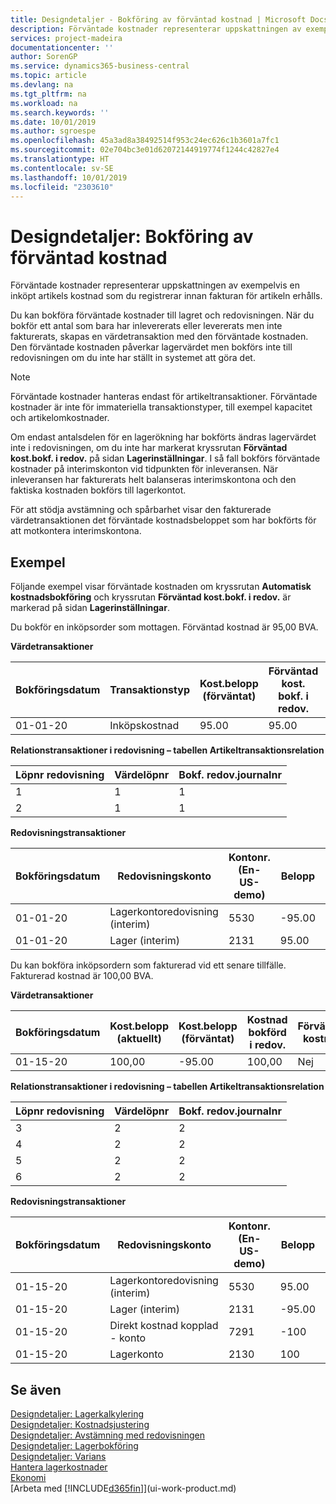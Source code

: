 ```yaml
---
title: Designdetaljer - Bokföring av förväntad kostnad | Microsoft Docs
description: Förväntade kostnader representerar uppskattningen av exempelvis en inköpt artikels kostnad som du registrerar innan fakturan för artikeln erhålls.
services: project-madeira
documentationcenter: ''
author: SorenGP
ms.service: dynamics365-business-central
ms.topic: article
ms.devlang: na
ms.tgt_pltfrm: na
ms.workload: na
ms.search.keywords: ''
ms.date: 10/01/2019
ms.author: sgroespe
ms.openlocfilehash: 45a3ad8a38492514f953c24ec626c1b3601a7fc1
ms.sourcegitcommit: 02e704bc3e01d62072144919774f1244c42827e4
ms.translationtype: HT
ms.contentlocale: sv-SE
ms.lasthandoff: 10/01/2019
ms.locfileid: "2303610"
---
```

# <a name="design-details-expected-cost-posting"></a>Designdetaljer: Bokföring av förväntad kostnad
Förväntade kostnader representerar uppskattningen av exempelvis en inköpt artikels kostnad som du registrerar innan fakturan för artikeln erhålls.  

 Du kan bokföra förväntade kostnader till lagret och redovisningen. När du bokför ett antal som bara har inlevererats eller levererats men inte fakturerats, skapas en värdetransaktion med den förväntade kostnaden. Den förväntade kostnaden påverkar lagervärdet men bokförs inte till redovisningen om du inte har ställt in systemet att göra det.  

> [!NOTE]  
>  Förväntade kostnader hanteras endast för artikeltransaktioner. Förväntade kostnader är inte för immateriella transaktionstyper, till exempel kapacitet och artikelomkostnader.  

 Om endast antalsdelen för en lagerökning har bokförts ändras lagervärdet inte i redovisningen, om du inte har markerat kryssrutan **Förväntad kost.bokf. i redov.** på sidan **Lagerinställningar**. I så fall bokförs förväntade kostnader på interimskonton vid tidpunkten för inleveransen. När inleveransen har fakturerats helt balanseras interimskontona och den faktiska kostnaden bokförs till lagerkontot.  

 För att stödja avstämning och spårbarhet visar den fakturerade värdetransaktionen det förväntade kostnadsbeloppet som har bokförts för att motkontera interimskontona.  

## <a name="example"></a>Exempel  
 Följande exempel visar förväntade kostnaden om kryssrutan **Automatisk kostnadsbokföring** och kryssrutan **Förväntad kost.bokf. i redov.** är markerad på sidan **Lagerinställningar**.  

 Du bokför en inköpsorder som mottagen. Förväntad kostnad är 95,00 BVA.  

 **Värdetransaktioner**  

|Bokföringsdatum|Transaktionstyp|Kost.belopp (förväntat)|Förväntad kost. bokf. i redov.|Förväntad kostnad|Artikeltrans.löpnr|Löpnr|  
|------------------|----------------|------------------------------|----------------------------------|-------------------|---------------------------|---------------|  
|01-01-20|Inköpskostnad|95.00|95.00|Ja|1|1|  

 **Relationstransaktioner i redovisning – tabellen Artikeltransaktionsrelation**  

|Löpnr redovisning|Värdelöpnr|Bokf. redov.journalnr|  
|--------------------|---------------------|-----------------------|  
|1|1|1|  
|2|1|1|  

 **Redovisningstransaktioner**  

|Bokföringsdatum|Redovisningskonto|Kontonr. (En-US-demo)|Belopp|Löpnr|  
|------------------|------------------|---------------------------------|------------|---------------|  
|01-01-20|Lagerkontoredovisning (interim)|5530|-95.00|2|  
|01-01-20|Lager (interim)|2131|95.00|1|  

 Du kan bokföra inköpsordern som fakturerad vid ett senare tillfälle. Fakturerad kostnad är 100,00 BVA.  

 **Värdetransaktioner**  

|Bokföringsdatum|Kost.belopp (aktuellt)|Kost.belopp (förväntat)|Kostnad bokförd i redov.|Förväntad kostnad|Artikeltrans.löpnr|Löpnr|  
|------------------|----------------------------|------------------------------|-------------------------|-------------------|---------------------------|---------------|  
|01-15-20|100,00|-95.00|100,00|Nej|1|2|  

 **Relationstransaktioner i redovisning – tabellen Artikeltransaktionsrelation**  

|Löpnr redovisning|Värdelöpnr|Bokf. redov.journalnr|  
|--------------------|---------------------|-----------------------|  
|3|2|2|  
|4|2|2|  
|5|2|2|  
|6|2|2|  

 **Redovisningstransaktioner**  

|Bokföringsdatum|Redovisningskonto|Kontonr. (En-US-demo)|Belopp|Löpnr|  
|------------------|------------------|---------------------------------|------------|---------------|  
|01-15-20|Lagerkontoredovisning (interim)|5530|95.00|4|  
|01-15-20|Lager (interim)|2131|-95.00|3|  
|01-15-20|Direkt kostnad kopplad - konto|7291|-100|6|  
|01-15-20|Lagerkonto|2130|100|5|  

## <a name="see-also"></a>Se även
 [Designdetaljer: Lagerkalkylering](design-details-inventory-costing.md)   
 [Designdetaljer: Kostnadsjustering](design-details-cost-adjustment.md)   
 [Designdetaljer: Avstämning med redovisningen](design-details-reconciliation-with-the-general-ledger.md)   
 [Designdetaljer: Lagerbokföring](design-details-inventory-posting.md)   
 [Designdetaljer: Varians](design-details-variance.md)  
 [Hantera lagerkostnader](finance-manage-inventory-costs.md)  
 [Ekonomi](finance.md)  
 [Arbeta med [!INCLUDE[d365fin](includes/d365fin_md.md)]](ui-work-product.md)
